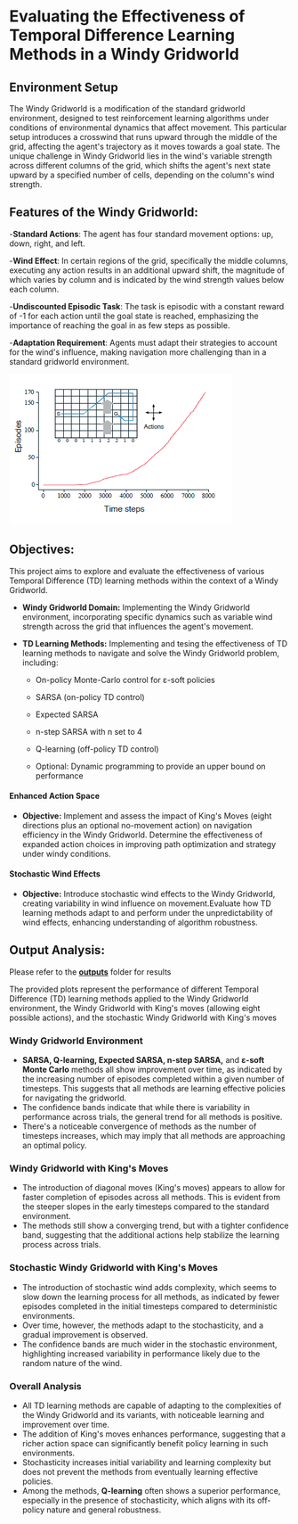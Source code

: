 # Evaluating the Effectiveness of Temporal Difference Learning Methods in a Windy Gridworld

## Environment Setup

The Windy Gridworld is a modification of the standard gridworld environment, designed to test reinforcement learning algorithms under conditions of environmental dynamics that affect movement. This particular setup introduces a crosswind that runs upward through the middle of the grid, affecting the agent's trajectory as it moves towards a goal state. The unique challenge in Windy Gridworld lies in the wind's variable strength across different columns of the grid, which shifts the agent's next state upward by a specified number of cells, depending on the column's wind strength.


## Features of the Windy Gridworld:

-**Standard Actions**: The agent has four standard movement options: up, down, right, and left.

-**Wind Effect**: In certain regions of the grid, specifically the middle columns, executing any action results in an additional upward shift, the magnitude of which varies by column and is indicated by the wind strength values below each column.

-**Undiscounted Episodic Task**: The task is episodic with a constant reward of -1 for each action until the goal state is reached, emphasizing the importance of reaching the goal in as few steps as possible.

-**Adaptation Requirement**: Agents must adapt their strategies to account for the wind's influence, making navigation more challenging than in a standard gridworld environment.

![Screenshot](Screenshot%202024-02-03%20121357.png)


## Objectives:

This project aims to explore and evaluate the effectiveness of various Temporal Difference (TD) learning methods within the context of a Windy Gridworld.

- **Windy Gridworld Domain:** Implementing the Windy Gridworld environment, incorporating specific dynamics such as variable wind strength across the grid that influences the agent's movement.

- **TD Learning Methods:** Implementing and tesing the effectiveness of TD learning methods to navigate and solve the Windy Gridworld problem, including:
  
  - On-policy Monte-Carlo control for ε-soft policies

  - SARSA (on-policy TD control)
    
  - Expected SARSA
    
  - n-step SARSA with n set to 4
  
  - Q-learning (off-policy TD control)
    
  - Optional: Dynamic programming to provide an upper bound on performance
 

#### Enhanced Action Space
- **Objective:** Implement and assess the impact of King's Moves (eight directions plus an optional no-movement action) on navigation efficiency in the Windy Gridworld. Determine the effectiveness of expanded action choices in improving path optimization and strategy under windy conditions.

#### Stochastic Wind Effects
- **Objective:** Introduce stochastic wind effects to the Windy Gridworld, creating variability in wind influence on movement.Evaluate how TD learning methods adapt to and perform under the unpredictability of wind effects, enhancing understanding of algorithm robustness.

## Output Analysis:

Please refer to the **[outputs](URL)** folder for results

The provided plots represent the performance of different Temporal Difference (TD) learning methods applied to the Windy Gridworld environment, the Windy Gridworld with King's moves (allowing eight possible actions), and the stochastic Windy Gridworld with King's moves

### Windy Gridworld Environment 
- **SARSA, Q-learning, Expected SARSA, n-step SARSA,** and **ε-soft Monte Carlo** methods all show improvement over time, as indicated by the increasing number of episodes completed within a given number of timesteps. This suggests that all methods are learning effective policies for navigating the gridworld.
- The confidence bands indicate that while there is variability in performance across trials, the general trend for all methods is positive.
- There's a noticeable convergence of methods as the number of timesteps increases, which may imply that all methods are approaching an optimal policy.

### Windy Gridworld with King's Moves
- The introduction of diagonal moves (King's moves) appears to allow for faster completion of episodes across all methods. This is evident from the steeper slopes in the early timesteps compared to the standard environment.
- The methods still show a converging trend, but with a tighter confidence band, suggesting that the additional actions help stabilize the learning process across trials.

### Stochastic Windy Gridworld with King's Moves
- The introduction of stochastic wind adds complexity, which seems to slow down the learning process for all methods, as indicated by fewer episodes completed in the initial timesteps compared to deterministic environments.
- Over time, however, the methods adapt to the stochasticity, and a gradual improvement is observed.
- The confidence bands are much wider in the stochastic environment, highlighting increased variability in performance likely due to the random nature of the wind.

### Overall Analysis
- All TD learning methods are capable of adapting to the complexities of the Windy Gridworld and its variants, with noticeable learning and improvement over time.
- The addition of King's moves enhances performance, suggesting that a richer action space can significantly benefit policy learning in such environments.
- Stochasticity increases initial variability and learning complexity but does not prevent the methods from eventually learning effective policies.
- Among the methods, **Q-learning** often shows a superior performance, especially in the presence of stochasticity, which aligns with its off-policy nature and general robustness.

 

